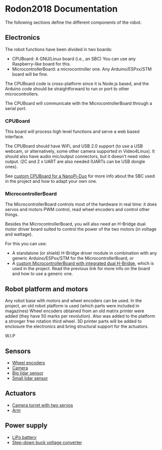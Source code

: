 # Rodon2018 Documentation

The following sections define the different components of the robot.

## Electronics

The robot functions have been divided in two boards:

- CPUBoard: A GNU/Linux board (i.e., an SBC) You can use any Raspberry-like board for this.
- MicrocontrollerBoard: a microcontroller one. Any Arduino/ESPxx/STM board will be fine.

The CPUBoard code is cross-platform since it is Node.js based, and the Arduino code should be straightforward to run or port to other microcontrollers.

The CPUBoard will communicate with the MicrocontrollerBoard through a serial port.

### CPUBoard

This board will process high level functions and serve a web based interface.

The CPUBoard should have WiFi, and USB 2.0 support (to use a USB webcam, or alternatively, some other camera supported in Video4Linux). It should also have audio mic/output connectors, but it doesn't need video output. I2C and 2 x UART are also needed (UARTs can be USB dongle ones).

See [custom CPUBoard for a NanoPi-Duo](3_CPUBoard.md) for more info about the SBC used in the project and how to adapt your own one.

### MicrocontrollerBoard

The MicrocontrollerBoard controls most of the hardware in real time: it does servos and motors PWM control, read wheel encoders and control other things.

Besides the MicrocontrollerBoard, you will also need an H-Bridge dual motor driver board suited to control the power of the two motors (in voltage and wattage).

For this you can use:

- A standalone (or shield) H-Bridge driver module in combination with any generic Arduino/ESPxx/STM for the MicrocontrollerBoard, or
- A [custom MicrocontrollerBoard with integrated dual H-Bridge](2_MicrocontrollerBoard.md), which is used in the project. Read the previous link for more info on the board and how to use a generic one.


## Robot platform and motors

Any robot base with motors and wheel encoders can be used. In the project, an old robot platform is used (which parts were included in magazines) Wheel encoders obtained from an old matrix printer were added (they have 50 marks per revolution). Also was added to the platform a stronger free rotation third wheel. 3D printer parts will be added to enclosure the electronics and bring structural support for the actuators.

W.I.P

## Sensors

- [Wheel encoders](5_Sensors.md#wheel-encoders)
- [Camera](5_Sensors.md#camera)
- [Big lidar sensor](5_Sensors.md#big-lidar-sensor)
- [Small lidar sensor](5_Sensors.md#small-lidar-sensor)
 

## Actuators

- [Camera turret with two servos](6_Actuators.md#servo-turret)
- [Arm](6_Actuators.md#arm)


## Power supply

- [LiPo battery](7_PowerSupply.md#lipo-battery)
- [Step-down buck voltage converter](7_PowerSupply.md#step-down-buck-voltage-converter)
